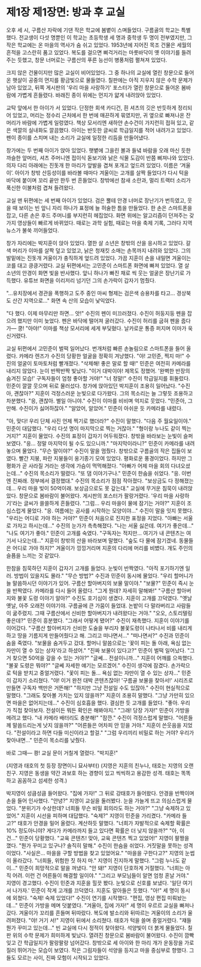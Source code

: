 # 제1장 제1장면: 방과 후 교실

오후 세 시, 구름산 자락에 기댄 작은 학교에 봄볕이 스며들었다.
구름골의 학교는 특별했다. 전교생이 다섯 명뿐인 이 학교는 초등학생 세 명과 중학생 두 명이 전부였지만, 그 작은 학교에는 온 마을의 역사가 숨 쉬고 있었다. 1953년에 지어진 목조 건물은 세월의 흔적을 고스란히 품고 있었다. 복도를 걸으면 삐걱거리는 마룻바닥이 옛 이야기를 들려주는 듯했고, 창문 너머로는 구름산의 푸른 능선이 병풍처럼 펼쳐져 있었다.

크지 않은 건물이지만 많은 교실이 비어있었다. 그 중 하나의 교실에 열린 창문으로 들어온 햇살이 공중의 먼지를 황금빛으로 물들였다. 칠판에는 아직 지우지 않은 수학 문제가 남아 있었고, 뒤쪽 게시판의 '우리 마을 사랑하기' 포스터가 열린 창문으로 들어온 봄바람에 가볍게 흔들렸다. 바래진 종이 위에는 먼지가 얇게 내려앉아 있었다.

교탁 앞에서 한 아이가 서 있었다. 단정한 회색 카디건, 흰 셔츠의 깃은 반듯하게 정리되어 있었고, 머리는 정수리 근처에서 한 번에 매끈하게 묶였지만, 귀 옆으로 빠져나온 잔머리가 바람에 가볍게 일렁였다. 책상 모서리엔 새하얀 손수건이 가지런히 접혀 있고, 같은 색깔의 실내화도 깔끔했다. 아이는 반듯한 글씨로 학급일지를 적어 내려가고 있었다. 펜이 종이를 스치며 내는 소리가 교실에 일정한 리듬을 만들어냈다.

창가에는 두 번째 아이가 앉아 있었다. 햇볕에 그을린 볼과 들녘 바람을 오래 마신 듯한 까슬한 앞머리, 셔츠 주머니엔 접이식 돋보기와 낡은 식물 도감이 반쯤 삐져나와 있었다. 의자 다리 아래에는 진돗개 한 마리가 앞발을 겹쳐 포개고 엎드려 있었다. 이름은 ‘겨울이’. 아이가 창밖 산등성이를 바라볼 때마다 겨울이는 고개를 살짝 들었다가 다시 턱을 바닥에 붙이며 꼬리 끝만 한두 번 흔들었다. 창밖에선 참새 소란과, 멀리 트랙터 소리가 푹신한 이불처럼 겹쳐 들려왔다.

교실 맨 뒤편에는 세 번째 아이가 있었다. 검은 뿔테 안경 너머로 장난기가 번득였고, 웃을 때 보이는 빈 앞니 자리 하나가 표정에 늘 허술한 틈을 만들었다. 한 손은 스마트폰을 잡고, 다른 손은 후드 주머니를 부지런히 헤집었다. 화면 위에는 알고리즘이 던져주는 갖가지 영상들이 빠르게 바뀌었다. 때로는 과학 실험, 때로는 마을 축제 기록, 그러다 지역 뉴스가 불쑥 끼어들었다.


창가 자리에는 박지훈이 앉아 있었다. 열한 살 소년은 창밖의 산을 응시하고 있었다. 갈색 머리가 이마를 살짝 덮고 있었고, 낡은 청재킷 소매는 손목까지 내려와 있었다. 그의 발밑에는 진돗개 겨울이가 충직하게 엎드려 있었다. 가끔 지훈이 손을 내밀면 겨울이는 코를 대고 킁킁거렸다.
교실 뒤편에서는 고민준이 스마트폰 화면에 빠져 있었다. 열 살 소년의 안경이 화면 빛을 반사했다. 앞니 하나가 빠진 채로 씩 웃는 얼굴은 장난기로 가득했다. 유튜브 화면을 이리저리 넘기던 그의 손가락이 갑자기 멈췄다.







"...유치장에서 경관을 폭행하고 도주 중인 마씨 형제는 검은색 승용차를 타고... 경상북도 산간 지역으로..."
화면 속 산의 모습이 낯익었다.

"다 했다. 이제 마무리만 하면... 앗!" 수진의 펜이 미끄러졌다. 수진이 허둥지둥 펜을 잡으려 했지만 이미 늦었다. 펜은 바닥에 떨어져 굴러갔다. 수진이 허리를 굽혀 펜을 줍다가—
쿵!
"아야!" 이마를 책상 모서리에 세게 부딪혔다. 날카로운 통증 퍼지며 이마가 욱신거렸다.

교실 뒤편에서 고민준이 벌떡 일어났다. 번개처럼 빠른 손놀림으로 스마트폰을 들어 올렸다. 카메라 렌즈가 수진의 당황한 얼굴을 정확히 겨냥했다.
"야! 고민준, 찍지 마!" 수진의 얼굴이 토마토처럼 빨개졌다. "삭제해! 좋은 말로 할 때!"
민준은 여전히 카메라를 내리지 않았다. 눈이 반짝반짝 빛났다.
"이거 대박이야! 제목도 정했어. '완벽한 반장의 숨겨진 모습!' 구독자들이 엄청 좋아할 거야!"
"너 정말!" 
수진이 학급일지를 휘둘렀다. 민준이 깔깔 웃으며 뒤로 물러섰다.
창가에 앉아있던 박지훈이 조용히 일어났다.
"수진아, 괜찮아?" 
지훈이 걱정스러운 눈빛으로 다가왔다. 그의 목소리는 늘 그렇듯 조용하고 차분했다.
"응, 괜찮아. 별일 아니야." 
수진이 이마를 비비며 억지로 웃었다.
"민준아, 그만해. 수진이가 싫어하잖아."
"알았어, 알았어." 민준이 아쉬운 듯 카메라를 내렸다.

"아, 맞다! 우리 단체 사진 언제 찍기로 했더라?" 수진이 말했다.
"다음 주 월요일이야." 민준이 대답했다. "우리 다섯 명이 마지막으로 찍는 거잖아."
"형이랑 누나도 같이 찍는 거지?" 지훈이 물었다.
수진의 표정이 갑자기 어두워졌다. 창밖을 바라보는 눈빛이 슬퍼 보였다.
"응... 정말 마지막이 될 수도 있으니까."
"마지막이라니?" 민준이 카메라를 내려놓으며 물었다. "무슨 말이야?"
수진이 말을 멈췄다. 창밖으로 구름골의 작은 집들이 보였다. 빨간 지붕, 파란 지붕들이 옹기종기 모여 있었다. 평화로운 풍경이었다. 하지만 그 평화가 곧 사라질 거라는 생각에 가슴이 먹먹해졌다.
"아빠가 어제 마을 회의 다녀오셨는데..." 수진의 목소리가 떨렸다.
"또 댐 이야기구나." 민준이 한숨을 쉬었다.
"응. 이번엔 진짜래. 정부에서 결정했대." 수진의 목소리가 점점 작아졌다. "보상금도 다 정해졌는데... 우리 마을 빚이 50억이래. 보상금으로도 못 갚는대."
교실에 무거운 침묵이 내려앉았다. 
창문으로 봄바람이 불어왔다. 게시판의 포스터가 팔랑거렸다. '우리 마을 사랑하기'라는 글씨가 쓸쓸하게 흔들렸다.
"그럼... 우리 마을이 물에 잠기는 거야?" 지훈이 조심스럽게 물었다.
"응. 여름에는 공사를 시작하는 모양이야..." 수진이 말을 잇지 못했다.
"우리는 어디로 가야 하는 거야?" 민준이 처음으로 진지한 표정을 지었다.
"아빠는 서울로 가자고 하시는데..." 수진의 눈가가 촉촉해졌다. "나는 서울 싫은데. 여기가 좋은데..."
"나도 여기가 좋아." 민준이 고개를 숙였다. "구독자는 적지만... 여기가 내 콘텐츠는 여기서 나오는데..."
지훈이 창밖의 산을 바라보며 말했다.
"숲도 다 물에 잠기겠네. 동물들은 어디로 가야 하지?"
겨울이가 낑낑거리며 지훈의 다리에 머리를 비볐다. 개도 주인의 슬픔을 느끼는 것 같았다.

한참을 침묵하던 지훈이 갑자기 고개를 들었다. 눈빛이 반짝였다. "아직 포기하기엔 일러. 방법이 있을지도 몰라."
"무슨 방법?" 수진과 민준이 동시에 물었다.
"우리 할머니가 늘 말씀하시던 이야기가 있어. 구름산 할아버지의 보물 말이야."
"보물?" 민준이 즉시 눈을 반짝였다. 카메라를 다시 들어 올렸다. "그게 뭔데? 자세히 말해봐!"
"구름산 할아버지와 불꽃 도령 이야기 알아?"
수진도 호기심이 생겼다.
지훈이 고개를 끄덕였다.
"옛날 옛날, 아주 오래전 이야기야. 구름골에 큰 가뭄이 들었대. 논밭이 다 말라버리고 사람들이 굶주렸지. 그때 구름산에서 신비한 할아버지가 내려왔다는 거야."
"오오, 스토리텔링 좋은데?" 민준이 흥분했다.
"그래서 어떻게 됐어?" 수진이 재촉했다.
지훈이 이야기를 이어갔다.
"구름산 할아버지가 신비한 도술을 부리자 불꽃도령이 나타나서 비를 내리게 하고 땅을 기름지게 만들어줬다고 해. 그리고 떠나면서..."
"떠나면서?" 수진과 민준이 숨을 죽였다.
"보물을 숨겨두고 갔대. 할머니 말씀으로는 '꽃이 피는 돌 아래, 욕심 없는 자만이 열 수 있는 상자'라고 하셨어."
"진짜 보물이 있다고?" 민준이 벌떡 일어났다. "그거 찾으면 50억을 갚을 수 있는 거야?"
"글쎄... 전설이니까..." 지훈이 어깨를 으쓱했다.
"불꽃 도령은 뭐야?"
"글쎄 자세한 얘기는 모르겠어."
수진이 생각에 잠겼다. 손가락으로 턱을 받치고 중얼거렸다.
"꽃이 피는 돌... 욕심 없는 자만이 열 수 있는 상자..."
민준이 갑자기 소리쳤다.
"야! 이거 완전 대박 콘텐츠잖아! '구름골 보물을 찾아서!' 시리즈로 만들면 구독자 백만은 거뜬해!"
"하지만 그냥 전설일 수도 있잖아." 수진이 현실적으로 말했다.
"그래도 찾아볼 가치는 있지 않을까?" 지훈이 조용히 말했다. "그냥 가만히 있으면 마을은 없어지는데..."
수진이 심호흡을 했다. 결심한 듯 고개를 들었다.
"좋아. 우리가 직접 찾아보자. 전설이든 뭐든 확인은 해봐야지."
"그래! 당장 가자!" 민준이 가방을 메려고 했다. "내 카메라 배터리도 충분해!"
"잠깐." 수진이 걱정스럽게 말했다. "어른들께 말씀드리는게 낫지 않을까?"
"어른들은 어차피 안 믿을 거야." 지훈이 쓴웃음을 지었다. "전설이라고 하면 다들 미신이라고 할걸."
"그럼 우리끼리 비밀로 하는 거야? 우리가 찾아내면..." 민준이 목소리를 낮췄다.

바로 그때—
쾅!
교실 문이 거칠게 열렸다.
"박지훈!"

(지영과 태호의 첫 등장 장면이니 묘사부터)
(지영은 지훈의 친누나, 태호는 지영의 오랜 친구. 지영은 동생을 약간 과보호 하는 경향이 있고 씩씩하고 용감한 성격. 태호는 똑똑하고 꼼꼼하고 섬세한 성격.)

박지영이 성큼성큼 들어왔다.
"집에 가자!"
그 뒤로 강태호가 들어왔다. 안경을 반짝이며 손을 들어 인사했다. "안녕?"
지영이 교실을 둘러봤다. 눈을 가늘게 뜨고 의심스럽게 물었다.
"분위기가 수상한데? 너희들 무슨 비밀 회의라도 하는 거야?"
"그냥 숙제하고 있었어." 지훈이 시선을 피하며 대답했다.
"숙제?" 지영이 민준을 가리켰다. "카메라 들고?"
태호가 안경을 밀어 올렸다. 계산하듯 말했다.
"너희가 자발적으로 숙제할 확률은 10% 정도아니야? 게다가 카메라까지 들고 있다면 확률은 더 낮지 않을까?"
"아, 이건..." 민준이 당황했다. "교육 콘텐츠! 맞아, 교육 콘텐츠 찍고 있었어!"
지영이 팔짱을 꼈다. "뭔가 꾸미고 있구나? 솔직히 말해."
수진이 한숨을 쉬었다. 거짓말을 못하는 성격이었다.
"사실은... 마을을 구할 방법을 찾고 있었어요."
"마을을 구한다고?" 지영의 눈썹이 올라갔다. "너희들, 위험한 짓 하지 마." 지영이 진지하게 말했다.
"그럼 누나도 같이..." 민준이 희망적으로 말을 꺼냈다.
"안 돼!" 지영이 단호하게 거절했다. "너희는 아직 어려. 이런 건 어른들이 해결할 일이야."
"그리고 부모님들이 알면 엄청 혼날 거야." 지영이 경고했다.
수진이 민준과 지훈을 힐끗 봤다. 눈빛으로 신호를 보냈다.
'일단 여기서 나가자.'
민준이 작게 고개를 끄덕였다. 지훈도 알아들은 듯했다.
"아!" 세 명이 동시에 외쳤다.
"숙제! 숙제 있었다!" 수진이 연기를 시작했다.
"편집, 영상 편집 미뤄놨는데..." 민준이 가방을 메며 덧붙였다.
"겨울아, 집에 가자!"
세 명이 우르르 교실을 빠져나갔다. 겨울이가 꼬리를 흔들며 뒤따랐다. 복도에 발소리와 뒤따르는 겨울이의 소리가 울려퍼졌다.
"야! 거기 서!" 지영이 뒤에서 소리쳤다.
태호가 턱을 쓸며 중얼거렸다.
"쟤들 뭔가 꾸미고 있는데..."
빈 교실에 다시 정적이 찾아왔다. 
석양빛이 더 붉게 물들었다. 칠판 위의 수학 문제가 희미하게 빛났다. 열려진 창문으로 봄바람이 불어왔다. 수진이 깜빡 잊고 간 학급일지가 팔랑팔랑 넘어갔다.
창밖으로 세 아이와 한 마리 개가 운동장을 가로질러 뛰어가는 모습이 보였다. 작은 그림자들이 석양을 등지고 마을 중심부로 향했다. 
그들도 모르는 사이, 진짜 모험이 시작되고 있었다.
